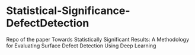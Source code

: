 # Statistical-Significance-DefectDetection
Repo of the paper Towards Statistically Significant Results: A Methodology for Evaluating Surface Defect Detection Using Deep Learning
